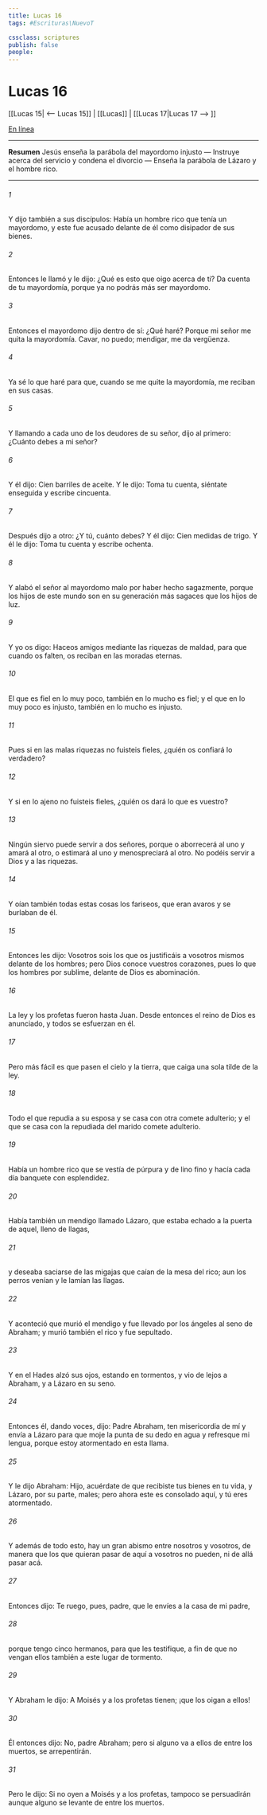```yaml
---
title: Lucas 16
tags: #Escrituras\NuevoT

cssclass: scriptures
publish: false
people:
---
```


# Lucas 16
[[Lucas 15| <-- Lucas 15]] | [[Lucas]] | [[Lucas 17|Lucas 17 --> ]]

[En línea](https://churchofjesuschrist.org/study/scriptures/nt/luke/16?lang=spa)

---
__Resumen__
Jesús enseña la parábola del mayordomo injusto — Instruye acerca del servicio y condena el divorcio — Enseña la parábola de Lázaro y el hombre rico.

---
###### 1 
Y  dijo también a sus discípulos: Había un hombre rico que tenía un mayordomo, y este fue acusado delante de él como disipador de sus bienes.

###### 2 
Entonces le llamó y le dijo: ¿Qué es esto que oigo acerca de ti? Da cuenta de tu mayordomía, porque ya no podrás más ser mayordomo.

###### 3 
Entonces el mayordomo dijo dentro de sí: ¿Qué haré? Porque mi señor me quita la mayordomía. Cavar, no puedo; mendigar, me da vergüenza.

###### 4 
Ya sé lo que haré para que, cuando se me quite la mayordomía, me reciban en sus casas.

###### 5 
Y llamando a cada uno de los deudores de su señor, dijo al primero: ¿Cuánto debes a mi señor?

###### 6 
Y él dijo: Cien barriles de aceite. Y le dijo: Toma tu cuenta, siéntate enseguida y escribe cincuenta.

###### 7 
Después dijo a otro: ¿Y tú, cuánto debes? Y él dijo: Cien medidas de trigo. Y él le dijo: Toma tu cuenta y escribe ochenta.

###### 8 
Y alabó el señor al mayordomo malo por haber hecho sagazmente, porque los hijos de este mundo son en su generación más sagaces que los hijos de luz.

###### 9 
Y yo os digo: Haceos amigos mediante las riquezas de maldad, para que cuando os falten, os reciban en las moradas eternas.

###### 10 
El que es fiel en lo muy poco, también en lo mucho es fiel; y el que en lo muy poco es injusto, también en lo mucho es injusto.

###### 11 
Pues si en las malas riquezas no fuisteis fieles, ¿quién os confiará lo verdadero?

###### 12 
Y si en lo ajeno no fuisteis fieles, ¿quién os dará lo que es vuestro?

###### 13 
Ningún siervo puede servir a dos señores, porque o aborrecerá al uno y amará al otro, o estimará al uno y menospreciará al otro. No podéis servir a Dios y a las riquezas.

###### 14 
Y oían también todas estas cosas los fariseos, que eran avaros y se burlaban de él.

###### 15 
Entonces les dijo: Vosotros sois los que os justificáis a vosotros mismos delante de los hombres; pero Dios conoce vuestros corazones, pues lo que los hombres  por sublime, delante de Dios es abominación.

###### 16 
La ley y los profetas fueron hasta Juan. Desde entonces el reino de Dios es anunciado, y todos se esfuerzan  en él.

###### 17 
Pero más fácil es que pasen el cielo y la tierra, que caiga una sola tilde de la ley.

###### 18 
Todo el que repudia a su esposa y se casa con otra comete adulterio; y el que se casa con la repudiada del marido comete adulterio.

###### 19 
Había un hombre rico que se vestía de púrpura y de lino fino y hacía cada día banquete con esplendidez.

###### 20 
Había también un mendigo llamado Lázaro, que estaba echado a la puerta de aquel, lleno de llagas,

###### 21 
y deseaba saciarse de las migajas que caían de la mesa del rico; aun los perros venían y le lamían las llagas.

###### 22 
Y aconteció que murió el mendigo y fue llevado por los ángeles al seno de Abraham; y murió también el rico y fue sepultado.

###### 23 
Y en el Hades alzó sus ojos, estando en tormentos, y vio de lejos a Abraham, y a Lázaro en su seno.

###### 24 
Entonces él, dando voces, dijo: Padre Abraham, ten misericordia de mí y envía a Lázaro para que moje la punta de su dedo en agua y refresque mi lengua, porque estoy atormentado en esta llama.

###### 25 
Y le dijo Abraham: Hijo, acuérdate de que recibiste tus bienes en tu vida, y Lázaro, por su parte, males; pero ahora este es consolado aquí, y tú eres atormentado.

###### 26 
Y además de todo esto, hay un gran abismo entre nosotros y vosotros, de manera que los que quieran pasar de aquí a vosotros no pueden, ni de allá pasar acá.

###### 27 
Entonces dijo: Te ruego, pues, padre, que le envíes a la casa de mi padre,

###### 28 
porque tengo cinco hermanos, para que les testifique, a fin de que no vengan ellos también a este lugar de tormento.

###### 29 
Y Abraham le dijo: A Moisés y a los profetas tienen; ¡que los oigan a ellos!

###### 30 
Él entonces dijo: No, padre Abraham; pero si alguno va a ellos de entre los muertos, se arrepentirán.

###### 31 
Pero  le dijo: Si no oyen a Moisés y a los profetas, tampoco se persuadirán aunque alguno se levante de entre los muertos.

